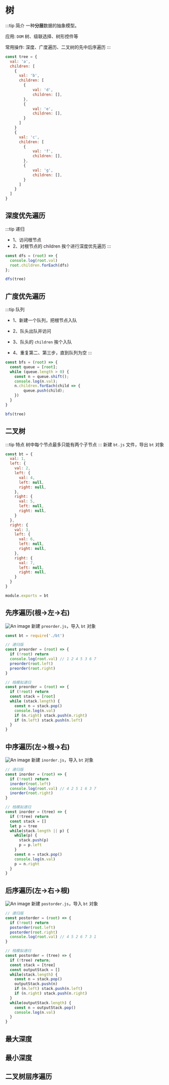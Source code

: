 # 树
:::tip 简介
一种**分层**数据的抽象模型。

应用: `DOM` 树、级联选择、树形控件等

常用操作: 深度、广度遍历、二叉树的先中后序遍历
:::

```js
const tree = {
  val: 'a',
  children: [
    {
      val: 'b',
      children: [
        {
            val: 'd',
            children: [],
        },
        {
            val: 'e',
            children: [],
        }
      ]
    }
    {
      val: 'c',
      children: [
        {
            val: 'f',
            children: [],
        },
        {
            val: 'g',
            children: [],
        }
      ]
    }
  ]
}
```
## 深度优先遍历
:::tip 递归
- 1、访问根节点
- 2、对根节点的 children 挨个进行深度优先遍历
::: 
```js
const dfs = (root) => {
  console.log(root.val)
  root.children.forEach(dfs)
};

dfs(tree)
```
## 广度优先遍历
:::tip 队列
- 1、新建一个队列，把根节点入队

- 2、队头出队并访问

- 3、队头的 `children` 挨个入队

- 4、重复第二、第三步，直到队列为空
:::
```js
const bfs = (root) => {
  const queue = [root];
  while (queue.length > 0) {
    const n = queue.shift();
    console.log(n.val);
    n.children.forEach(child => {
        queue.push(child);
    })
  }
}

bfs(tree)
```
## 二叉树
:::tip 特点
树中每个节点最多只能有两个子节点
:::
新建 `bt.js` 文件，导出 `bt` 对象
```js
const bt = {
  val: 1,
  left: {
    val: 2,
    left: {
      val: 4,
      left: null,
      right: null,
    },
    right: {
      val: 5,
      left: null,
      right: null,
    }
  },
  right: {
    val: 3,
    left: {
      val: 6,
      left: null,
      right: null,
    },
    right: {
      val: 7,
      left: null,
      right: null,
    }
  }
}

module.exports = bt
```
## 先序遍历(根->左->右)
![An image](./images/preorder.png)
新建 `preorder.js`，导入 `bt` 对象
```js
const bt = require('./bt')

// 递归版
const preorder = (root) => {
  if (!root) return
  console.log(root.val) // 1 2 4 5 3 6 7
  preorder(root.left)
  preorder(root.right)
}

// 栈模拟递归
const preorder = (root) => {
  if (!root) return
  const stack = [root]
  while (stack.length) {
    const n = stack.pop()
    console.log(n.val)
    if (n.right) stack.push(n.right)
    if (n.left) stack.push(n.left)
  }
}
```
## 中序遍历(左->根->右)
![An image](./images/inorder.png)
新建 `inorder.js`，导入 `bt` 对象
```js
// 递归版
const inorder = (root) => {
  if (!root) return
  inorder(root.left)
  console.log(root.val) // 4 2 5 1 6 3 7
  inorder(root.right)
}

// 栈模拟递归
const inorder = (tree) => {
  if (!tree) return
  const stack = []
  let p = tree
  while(stack.length || p) {
    while(p) {
      stack.push(p)
      p = p.left
    }
    const n = stack.pop()
    console.log(n.val)
    p = n.right
  }
}
```
## 后序遍历(左->右->根)
![An image](./images/postorder.png)
新建 `postorder.js`，导入 `bt` 对象
```js
// 递归版
const postorder = (root) => {
  if (!root) return
  postorder(root.left)
  postorder(root.right)
  console.log(root.val) // 4 5 2 6 7 3 1
}

// 栈模拟递归
const postorder = (tree) => {
  if (!tree) return;
  const stack = [tree]
  const outputStack = []
  while(stack.length) {
    const n = stack.pop()
    outputStack.push(n)
    if (n.left) stack.push(n.left)
    if (n.right) stack.push(n.right)
  } 
  while(outputStack.length) {
    const n = outputStack.pop()
    console.log(n.val)
  }
}
```
## 最大深度
## 最小深度
## 二叉树层序遍历